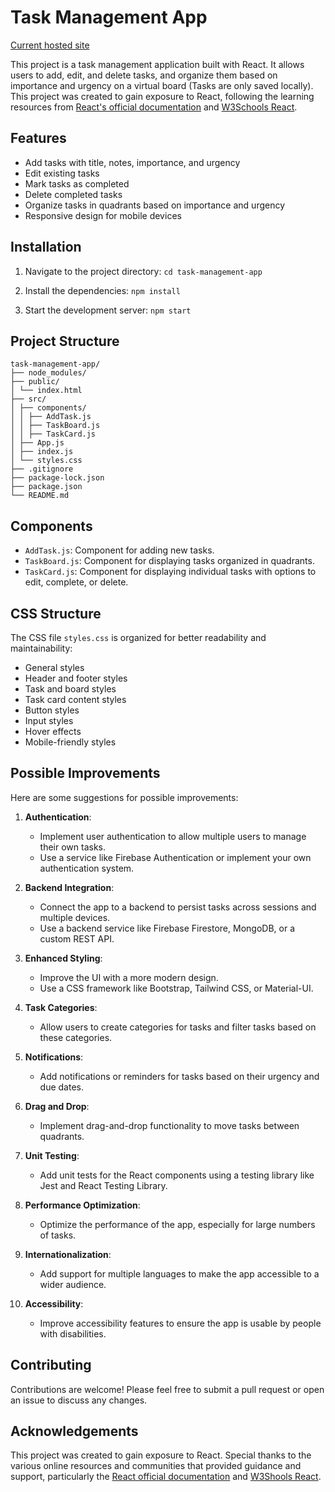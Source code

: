 # Task Management App

[Current hosted site](https://react-tasks-fam7.onrender.com/)

This project is a task management application built with React. It allows users to add, edit, and delete tasks, and organize them based on importance and urgency on a virtual board (Tasks are only saved locally). This project was created to gain exposure to React, following the learning resources from [React's official documentation](https://react.dev/learn) and [W3Schools React](https://www.w3schools.com/react/default.asp).

## Features

- Add tasks with title, notes, importance, and urgency
- Edit existing tasks
- Mark tasks as completed
- Delete completed tasks
- Organize tasks in quadrants based on importance and urgency
- Responsive design for mobile devices

## Installation

1. Navigate to the project directory:
   `cd task-management-app`

2. Install the dependencies:
   `npm install`

3. Start the development server:
   `npm start`

## Project Structure

```Tree-Structure
task-management-app/
├── node_modules/
├── public/
│ └── index.html
├── src/
│ ├── components/
│ │ ├── AddTask.js
│ │ ├── TaskBoard.js
│ │ ├── TaskCard.js
│ ├── App.js
│ ├── index.js
│ └── styles.css
├── .gitignore
├── package-lock.json
├── package.json
└── README.md
```

## Components

- `AddTask.js`: Component for adding new tasks.
- `TaskBoard.js`: Component for displaying tasks organized in quadrants.
- `TaskCard.js`: Component for displaying individual tasks with options to edit, complete, or delete.

## CSS Structure

The CSS file `styles.css` is organized for better readability and maintainability:

- General styles
- Header and footer styles
- Task and board styles
- Task card content styles
- Button styles
- Input styles
- Hover effects
- Mobile-friendly styles

## Possible Improvements

Here are some suggestions for possible improvements:

1. **Authentication**:

   - Implement user authentication to allow multiple users to manage their own tasks.
   - Use a service like Firebase Authentication or implement your own authentication system.

2. **Backend Integration**:

   - Connect the app to a backend to persist tasks across sessions and multiple devices.
   - Use a backend service like Firebase Firestore, MongoDB, or a custom REST API.

3. **Enhanced Styling**:

   - Improve the UI with a more modern design.
   - Use a CSS framework like Bootstrap, Tailwind CSS, or Material-UI.

4. **Task Categories**:

   - Allow users to create categories for tasks and filter tasks based on these categories.

5. **Notifications**:

   - Add notifications or reminders for tasks based on their urgency and due dates.

6. **Drag and Drop**:

   - Implement drag-and-drop functionality to move tasks between quadrants.

7. **Unit Testing**:

   - Add unit tests for the React components using a testing library like Jest and React Testing Library.

8. **Performance Optimization**:

   - Optimize the performance of the app, especially for large numbers of tasks.

9. **Internationalization**:

   - Add support for multiple languages to make the app accessible to a wider audience.

10. **Accessibility**:
    - Improve accessibility features to ensure the app is usable by people with disabilities.

## Contributing

Contributions are welcome! Please feel free to submit a pull request or open an issue to discuss any changes.

## Acknowledgements

This project was created to gain exposure to React. Special thanks to the various online resources and communities that provided guidance and support, particularly the [React official documentation](https://react.dev/learn) and [W3Shools React](https://www.w3schools.com/react/default.asp).

